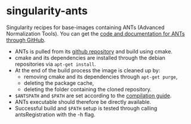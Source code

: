 # singularity-ants
Singularity recipes for base-images containing ANTs (Advanced Normalization Tools). You can get the [code and documentation for ANTs through GitHub](https://github.com/ANTsX/ANTs).

 - ANTs is pulled from its [github repository](https://github.com/ANTsX/ANTs) and build using cmake.
 - cmake and its dependencies are installed through the debian repositories via `apt-get install`.
 - At the end of the build process the image is cleaned up by:
    - removing cmake and its dependencies through `apt-get purge`,
    - deleting the package cache,
    - deleting the folder containing the cloned repository.
 - `$ANTSPATH` and `$PATH` are set according to the [compilation guide](https://github.com/ANTsX/ANTs/wiki/Compiling-ANTs-on-Linux-and-Mac-OS).
 - ANTs executable should therefore be directly available.
 - Successful build and `$PATH` setup is tested through calling antsRegistration with the -h flag.